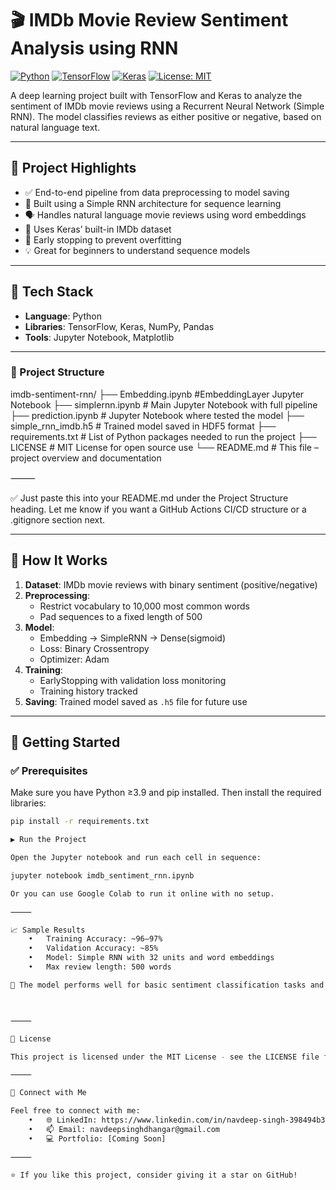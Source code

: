 # 🎬 IMDb Movie Review Sentiment Analysis using RNN

[![Python](https://img.shields.io/badge/Python-3.10-blue?style=flat-square&logo=python)](https://www.python.org/)
[![TensorFlow](https://img.shields.io/badge/TensorFlow-2.x-orange?style=flat-square&logo=tensorflow)](https://www.tensorflow.org/)
[![Keras](https://img.shields.io/badge/Keras-API-red?style=flat-square&logo=keras)](https://keras.io/)
[![License: MIT](https://img.shields.io/badge/License-MIT-green?style=flat-square)](./LICENSE)

A deep learning project built with TensorFlow and Keras to analyze the sentiment of IMDb movie reviews using a Recurrent Neural Network (Simple RNN). The model classifies reviews as either positive or negative, based on natural language text.

---

## 📌 Project Highlights

- ✅ End-to-end pipeline from data preprocessing to model saving
- 🧠 Built using a Simple RNN architecture for sequence learning
- 🗣️ Handles natural language movie reviews using word embeddings
- 💾 Uses Keras’ built-in IMDb dataset
- 🔁 Early stopping to prevent overfitting
- 💡 Great for beginners to understand sequence models

---

## 🧰 Tech Stack

- **Language**: Python
- **Libraries**: TensorFlow, Keras, NumPy, Pandas
- **Tools**: Jupyter Notebook, Matplotlib

---


### 📂 Project Structure

imdb-sentiment-rnn/
├── Embedding.ipynb                #EmbeddingLayer Jupyter Notebook
├── simplernn.ipynb                # Main Jupyter Notebook with full pipeline
├── prediction.ipynb               # Jupyter Notebook where tested the model
├── simple_rnn_imdb.h5             # Trained model saved in HDF5 format
├── requirements.txt               # List of Python packages needed to run the project
├── LICENSE                        # MIT License for open source use
└── README.md                      # This file – project overview and documentation




⸻

✅ Just paste this into your README.md under the Project Structure heading. Let me know if you want a GitHub Actions CI/CD structure or a .gitignore section next.

---

## 🧠 How It Works

1. **Dataset**: IMDb movie reviews with binary sentiment (positive/negative)
2. **Preprocessing**:
   - Restrict vocabulary to 10,000 most common words
   - Pad sequences to a fixed length of 500
3. **Model**:
   - Embedding → SimpleRNN → Dense(sigmoid)
   - Loss: Binary Crossentropy
   - Optimizer: Adam
4. **Training**:
   - EarlyStopping with validation loss monitoring
   - Training history tracked
5. **Saving**: Trained model saved as `.h5` file for future use

---

## 🚀 Getting Started

### ✅ Prerequisites

Make sure you have Python ≥3.9 and pip installed. Then install the required libraries:

```bash
pip install -r requirements.txt

▶️ Run the Project

Open the Jupyter notebook and run each cell in sequence:

jupyter notebook imdb_sentiment_rnn.ipynb

Or you can use Google Colab to run it online with no setup.

⸻

📈 Sample Results
	•	Training Accuracy: ~96–97%
	•	Validation Accuracy: ~85%
	•	Model: Simple RNN with 32 units and word embeddings
	•	Max review length: 500 words

🧪 The model performs well for basic sentiment classification tasks and provides an intuitive understanding of how RNNs process sequences in NLP.



⸻

🔐 License

This project is licensed under the MIT License - see the LICENSE file for details.

⸻

🤝 Connect with Me

Feel free to connect with me:
	•	🌐 LinkedIn: https://www.linkedin.com/in/navdeep-singh-398494b3/
	•	📫 Email: navdeepsinghdhangar@gmail.com
	•	💻 Portfolio: [Coming Soon]

⸻

⭐ If you like this project, consider giving it a star on GitHub!


